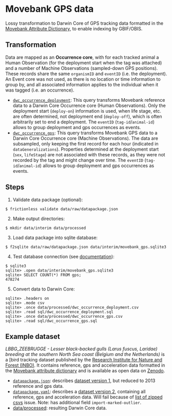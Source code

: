 # Movebank GPS data

Lossy transformation to Darwin Core of GPS tracking data formatted in the [Movebank Attribute Dictionary](https://www.movebank.org/node/2381), to enable indexing by GBIF/OBIS.

## Transformation

Data are mapped as an **Occurrence core**, with for each tracked animal a Human Observation (for the deployment start when the tag was attached) and a number of Machine Observations (sampled-down GPS positions). These records share the same `organismID` and `eventID` (i.e. the deployment). An Event core was not used, as there is no location or time information to group by, and all associated information applies to the individual when it was tagged (i.e. an occurrence).

- [`dwc_occurrence_deployment`](sql/dwc_occurrence_deployment.sql): This query transforms Movebank reference data to a Darwin Core Occurrence core (Human Observations). Only the deployment start (`deploy-on`) information is used, when life stage, etc. are often determined, not deployment end (`deploy-off`), which is often arbitrarily set to end a deployment. The `eventID` (`tag-id`/`animal-id`) allows to group deployment and gps occurrences as events.
- [`dwc_occurrence_gps`](sql/dwc_occurrence_gps.sql): This query transforms Movebank GPS data to a Darwin Core Occurrence core (Machine Observations). The data are subsampled, only keeping the first record for each hour (indicated in `dataGeneralizations`). Properties determined at the deployment start (`sex`, `lifeStage`) are not associated with these records, as they were not recorded by the tag and might change over time. The `eventID` (`tag-id`/`animal-id`) allows to group deployment and gps occurrences as events.

## Steps

1. Validate data package (optional):

```
$ frictionless validate data/raw/datapackage.json
```

2. Make output directories:

```
$ mkdir data/interim data/processed
```

3. Load data package into sqlite database:

```
$ f2sqlite data/raw/datapackage.json data/interim/movebank_gps.sqlite3
```

4. Test database connection (see [documentation](https://sqlite.org/cli.html)):

```
$ sqlite3
sqlite> .open data/interim/movebank_gps.sqlite3
sqlite> SELECT COUNT(*) FROM gps;
478274
```

5. Convert data to Darwin Core:

```
sqlite> .headers on
sqlite> .mode csv
sqlite> .once data/processed/dwc_occurrence_deployment.csv
sqlite> .read sql/dwc_occurrence_deployment.sql
sqlite> .once data/processed/dwc_occurrence_gps.csv
sqlite> .read sql/dwc_occurrence_gps.sql
```

## Example dataset

_LBBG_ZEEBRUGGE - Lesser black-backed gulls (Larus fuscus, Laridae) breeding at the southern North Sea coast (Belgium and the Netherlands)_ is a [bird tracking dataset published by the [Research Institute for Nature and Forest (INBO)](https://www.inbo.be/en). It contains reference, gps and acceleration data formatted in the [Movebank attribute dictionary](http://vocab.nerc.ac.uk/collection/MVB/current/) and is available as open data on [Zenodo](https://doi.org/10.5281/zenodo.3540799).

- [`datapackage.json`](data/raw/datapackage.json): describes [dataset version 1](https://doi.org/10.5281/zenodo.3540800), but reduced to 2013 reference and gps data.
- [`datapackage.yaml`](data/raw/datapackage.yaml): describes a [dataset  version 2](https://doi.org/10.5281/zenodo.3968687), containing all reference, gps and acceleration data. Will fail because of [list of zipped csvs](https://github.com/frictionlessdata/frictionless-py/issues/444) issue. Note: has additional field `import-marked-outlier`.
- [data/processed](data/processed): resulting Darwin Core data.
